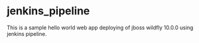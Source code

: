 # jenkins_pipeline

This is a sample hello world web app deploying of jboss wildfly 10.0.0 using jenkins pipeline.
